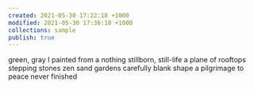 ```yaml
---
created: 2021-05-30 17:22:18 +1000
modified: 2021-05-30 17:36:18 +1000
collections: sample
publish: true
---
```


green, gray
I painted from a nothing
stillborn, still-life
a plane of rooftops
stepping stones
zen sand gardens carefully blank
shape a pilgrimage to peace
never finished
